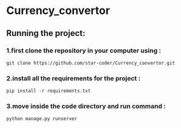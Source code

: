# Currency_convertor

## Running the project:
### 1.first clone the repository in your computer using :
	git clone https://github.com/star-coder/Currency_convertor.git
### 2.install all the requirements for the project :
    pip install -r requirements.txt
### 3.move inside the code directory and run command :
	python manage.py runserver
